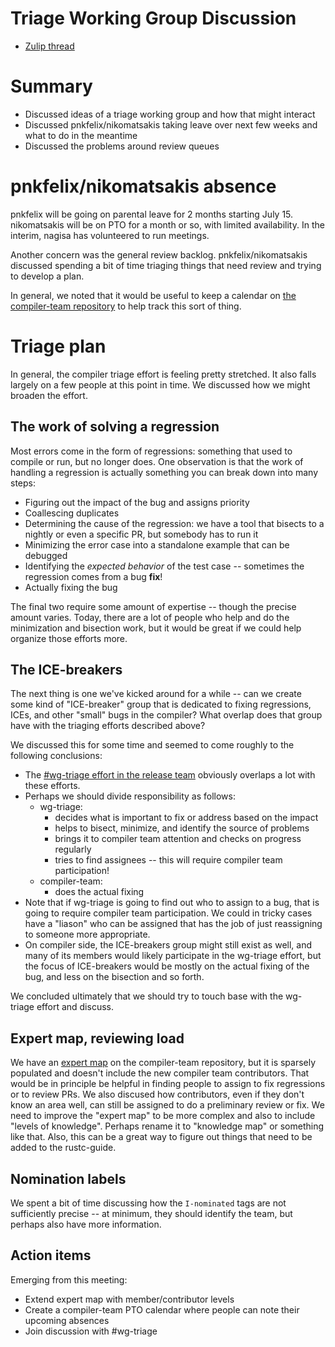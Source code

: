 # Triage Working Group Discussion

- [Zulip thread](https://rust-lang.zulipchat.com/#narrow/stream/131828-t-compiler/topic/steering.20meeting.202019-07-05)

# Summary

- Discussed ideas of a triage working group and how that might interact
- Discussed pnkfelix/nikomatsakis taking leave over next few weeks and what to do in the meantime
- Discussed the problems around review queues

# pnkfelix/nikomatsakis absence

pnkfelix will be going on parental leave for 2 months starting
July 15. nikomatsakis will be on PTO for a month or so, with limited
availability. In the interim, nagisa has volunteered to run meetings.

Another concern was the general review backlog. pnkfelix/nikomatsakis
discussed spending a bit of time triaging things that need review and
trying to develop a plan.

In general, we noted that it would be useful to keep a calendar
on [the compiler-team repository][ctr] to help track this sort of thing.

[ctr]: https://github.com/rust-lang/compiler-team

# Triage plan

In general, the compiler triage effort is feeling pretty stretched.
It also falls largely on a few people at this point in time. We
discussed how we might broaden the effort.

## The work of solving a regression 

[Link to approximate start of conversation]: https://rust-lang.zulipchat.com/#narrow/stream/131828-t-compiler/topic/steering.20meeting.202019-07-05/near/169713350

Most errors come in the form of regressions: something that used to
compile or run, but no longer does. One observation is that the work
of handling a regression is actually something you can break down into
many steps:

- Figuring out the impact of the bug and assigns priority
- Coallescing duplicates
- Determining the cause of the regression: we have a tool that bisects to a nightly
  or even a specific PR, but somebody has to run it
- Minimizing the error case into a standalone example that can be debugged
- Identifying the *expected behavior* of the test case -- sometimes
  the regression comes from a bug **fix**!
- Actually fixing the bug

The final two require some amount of expertise -- though the precise
amount varies. Today, there are a lot of people who help and do the
minimization and bisection work, but it would be great if we could
help organize those efforts more.

## The ICE-breakers

[Link to approximate start of conversation]: https://rust-lang.zulipchat.com/#narrow/stream/131828-t-compiler/topic/steering.20meeting.202019-07-05/near/169713884

The next thing is one we've kicked around for a while -- can we create
some kind of "ICE-breaker" group that is dedicated to fixing
regressions, ICEs, and other "small" bugs in the compiler? What
overlap does that group have with the triaging efforts described
above?

We discussed this for some time and seemed to come roughly to the
following conclusions:

- The [#wg-triage effort in the release team][wg-triage] obviously overlaps a lot
  with these efforts.
- Perhaps we should divide responsibility as follows:
    - wg-triage:
        - decides what is important to fix or address based on the impact
        - helps to bisect, minimize, and identify the source of problems 
        - brings it to compiler team attention and checks on progress regularly
        - tries to find assignees -- this will require compiler team participation! 
    - compiler-team:
        - does the actual fixing
- Note that if wg-triage is going to find out who to assign to a bug,
  that is going to require compiler team participation. We could in
  tricky cases have a "liason" who can be assigned that has the job of
  just reassigning to someone more appropriate.
- On compiler side, the ICE-breakers group might still exist as well,
  and many of its members would likely participate in the wg-triage
  effort, but the focus of ICE-breakers would be mostly on the actual
  fixing of the bug, and less on the bisection and so forth.

[wg-triage]: https://www.rust-lang.org/governance/teams/operations

We concluded ultimately that we should try to touch base with the
wg-triage effort and discuss.

## Expert map, reviewing load

[Link to approximate start of conversation]: https://rust-lang.zulipchat.com/#narrow/stream/131828-t-compiler/topic/steering.20meeting.202019-07-05/near/169715908

We have an [expert map] on the compiler-team repository, but it is
sparsely populated and doesn't include the new compiler team
contributors. That would be in principle be helpful in finding people
to assign to fix regressions or to review PRs. We also discused how
contributors, even if they don't know an area well, can still be
assigned to do a preliminary review or fix. We need to improve the
"expert map" to be more complex and also to include "levels of
knowledge". Perhaps rename it to "knowledge map" or something like
that. Also, this can be a great way to figure out things that need to
be added to the rustc-guide.

[expert map]: https://github.com/rust-lang/compiler-team/blob/master/experts/MAP.md

## Nomination labels

[Link to approximate start of conversation]: https://rust-lang.zulipchat.com/#narrow/stream/131828-t-compiler/topic/steering.20meeting.202019-07-05/near/169715099

We spent a bit of time discussing how the `I-nominated` tags are not
sufficiently precise -- at minimum, they should identify the team, but
perhaps also have more information.

## Action items

Emerging from this meeting:

- Extend expert map with member/contributor levels
- Create a compiler-team PTO calendar where people can note their upcoming absences
- Join discussion with #wg-triage

